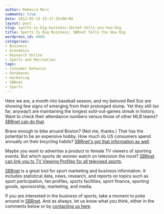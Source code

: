 ```yaml
---
author: Rebecca Merz
comments: true
date: 2012-05-15 15:37:35+00:00
layout: post
slug: sports-is-big-business-sbrnet-tells-you-how-big
title: Sports Is Big Business; SBRnet Tells You How Big
wordpress_id: 4968
categories:
- Business
- Economics
- Research Online
- Sports and Recreation
tags:
- consumer behavior
- databases
- marketing
- SBRnet
- Sports
---
```


Here we are, a month into baseball season, and my beloved Red Sox are showing few signs of emerging from their prolonged slump. Yet they still (so far, anyway!) are maintaining the longest sold-out-games streak in history. Want to check their attendance numbers versus those of other MLB teams? [SBRnet can do that](http://0-www.sbrnet.com.ilsprod.lib.neu.edu/research.asp?subrid=649#babat1).

Brave enough to bike around Boston? (Not me, thanks.) That has the potential to be an expensive hobby. How much do US consumers spend annually on their bicycling habits? [SBRnet's got that information as well](http://0-www.sbrnet.com.ilsprod.lib.neu.edu/research.asp?subRID=579#bictot1).

Maybe you want to advertise a product to female TV viewers of sporting events. But which sports do women watch on television the most? [SBRnet can link you to TV Viewing Profiles for all televised sports](http://0-www.sbrnet.com.ilsprod.lib.neu.edu/fanreports.asp).

[SBRnet](http://library.northeastern.edu/find/resources/items/sbrnet-sport-business-research-network) is a great tool for sport marketing and business information. It includes statistical data, news, research, and reports on topics such as sport participation, fan profiles, sports facilities, sport finance, sporting goods, sponsorship, marketing, and media.

If you are interested in the business of sports, take a moment to poke around in [SBRnet](http://library.northeastern.edu/find/resources/items/sbrnet-sport-business-research-network). And as always, let us know what you think, either in the comments below or by [contacting us here](http://library.northeastern.edu/about/contact-us).

